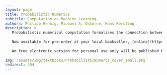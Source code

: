 ```yaml
---
layout: page
title: Probabilistic Numerics
subtitle: Computation as Machine Learning
authors: Philipp Hennig, Michael A. Osborne, Hans Kersting
description: >
   Probabilistic numerical computation formalises the connection between machine learning and applied mathematics. Numerical algorithms approximate intractable quantities from computable ones. They estimate integrals from evaluations of the integrand, or the path of a dynamical system described by differential equations from evaluations of the vector field. In other words, they infer a latent quantity from data. This book shows that it is thus formally possible to think of computational routines as learning machines, and to use the notion of Bayesian inference to build more flexible, efficient, or customised algorithms for computation. The text caters for Masters' and PhD students, as well as postgraduate researchers in artificial intelligence, computer science, statistics, and applied mathematics. Extensive background material is provided along with a wealth of figures, worked examples, and exercises (with solutions) to develop intuition.
   
   Now available for pre-order at your local bookseller, [online](https://www.amazon.com/Probabilistic-Numerics-Computation-Machine-Learning/dp/1107163447), or at [CUP](https://www.cambridge.org/core/books/probabilistic-numerics/0EBFF0B15E2481099F6EED1F62EE1ABE)
   
   An free electronic version for personal use only will be published here alongside the mainline publication of the book.
   
img: /assets/img/textbooks/ProbabilisticNumercs_cover_small.png
redirect: 404
---
```

